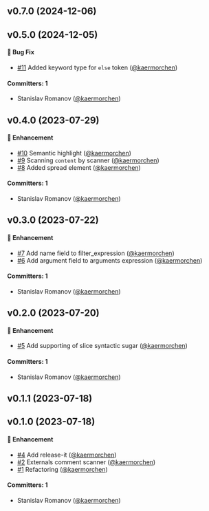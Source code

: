 




## v0.7.0 (2024-12-06)

## v0.5.0 (2024-12-05)

#### :bug: Bug Fix
* [#11](https://github.com/kaermorchen/tree-sitter-twig/pull/11) Added keyword type for `else` token ([@kaermorchen](https://github.com/kaermorchen))

#### Committers: 1
- Stanislav Romanov ([@kaermorchen](https://github.com/kaermorchen))

## v0.4.0 (2023-07-29)

#### :rocket: Enhancement
* [#10](https://github.com/kaermorchen/tree-sitter-twig/pull/10) Semantic highlight ([@kaermorchen](https://github.com/kaermorchen))
* [#9](https://github.com/kaermorchen/tree-sitter-twig/pull/9) Scanning `content` by scanner ([@kaermorchen](https://github.com/kaermorchen))
* [#8](https://github.com/kaermorchen/tree-sitter-twig/pull/8) Added spread element ([@kaermorchen](https://github.com/kaermorchen))

#### Committers: 1
- Stanislav Romanov ([@kaermorchen](https://github.com/kaermorchen))

## v0.3.0 (2023-07-22)

#### :rocket: Enhancement
* [#7](https://github.com/kaermorchen/tree-sitter-twig/pull/7) Add name field to filter_expression ([@kaermorchen](https://github.com/kaermorchen))
* [#6](https://github.com/kaermorchen/tree-sitter-twig/pull/6) Add argument field to arguments expression ([@kaermorchen](https://github.com/kaermorchen))

#### Committers: 1
- Stanislav Romanov ([@kaermorchen](https://github.com/kaermorchen))

## v0.2.0 (2023-07-20)

#### :rocket: Enhancement
* [#5](https://github.com/kaermorchen/tree-sitter-twig/pull/5) Add supporting of slice syntactic sugar ([@kaermorchen](https://github.com/kaermorchen))

#### Committers: 1
- Stanislav Romanov ([@kaermorchen](https://github.com/kaermorchen))

## v0.1.1 (2023-07-18)

## v0.1.0 (2023-07-18)

#### :rocket: Enhancement
* [#4](https://github.com/kaermorchen/tree-sitter-twig/pull/4) Add release-it ([@kaermorchen](https://github.com/kaermorchen))
* [#2](https://github.com/kaermorchen/tree-sitter-twig/pull/2) Externals comment scanner ([@kaermorchen](https://github.com/kaermorchen))
* [#1](https://github.com/kaermorchen/tree-sitter-twig/pull/1) Refactoring ([@kaermorchen](https://github.com/kaermorchen))

#### Committers: 1
- Stanislav Romanov ([@kaermorchen](https://github.com/kaermorchen))

